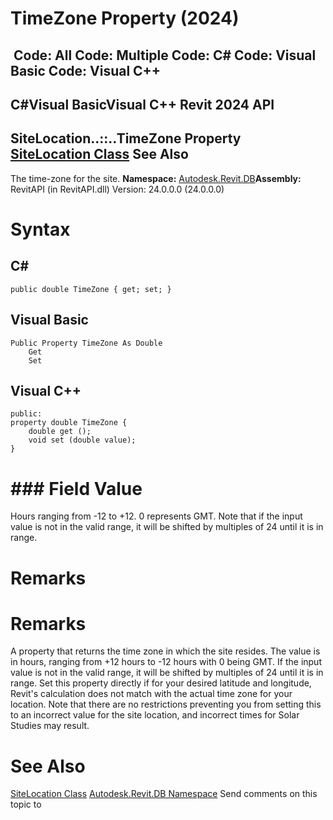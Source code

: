 # TimeZone Property (2024)

﻿
 Code: All Code: Multiple Code: C# Code: Visual Basic Code: Visual C++   
---  
C#Visual BasicVisual C++
Revit 2024 API  
---  
SiteLocation..::..TimeZone Property   
[SiteLocation Class](9d71159d-514c-c1b3-8673-5c0e7f28b688.md "SiteLocation Class") See Also  
---  
The time-zone for the site. 
**Namespace:** [Autodesk.Revit.DB](87546ba7-461b-c646-cbb1-2cb8f5bff8b2.md "Autodesk.Revit.DB Namespace")**Assembly:** RevitAPI (in RevitAPI.dll) Version: 24.0.0.0 (24.0.0.0)
# Syntax
C#  
---  
```text
public double TimeZone { get; set; }
```
  
Visual Basic  
---  
```text
Public Property TimeZone As Double
	Get
	Set
```
  
Visual C++  
---  
```text
public:
property double TimeZone {
	double get ();
	void set (double value);
}
```
  
# ### Field Value
Hours ranging from -12 to +12. 0 represents GMT. Note that if the input value is not in the valid range, it will be shifted by multiples of 24 until it is in range. 
# Remarks
# Remarks
A property that returns the time zone in which the site resides. The value is in hours, ranging from +12 hours to -12 hours with 0 being GMT. If the input value is not in the valid range, it will be shifted by multiples of 24 until it is in range.
Set this property directly if for your desired latitude and longitude, Revit's calculation does not match with the actual time zone for your location. Note that there are no restrictions preventing you from setting this to an incorrect value for the site location, and incorrect times for Solar Studies may result.
# See Also
[SiteLocation Class](9d71159d-514c-c1b3-8673-5c0e7f28b688.md "SiteLocation Class")
[Autodesk.Revit.DB Namespace](87546ba7-461b-c646-cbb1-2cb8f5bff8b2.md "Autodesk.Revit.DB Namespace")
Send comments on this topic to 